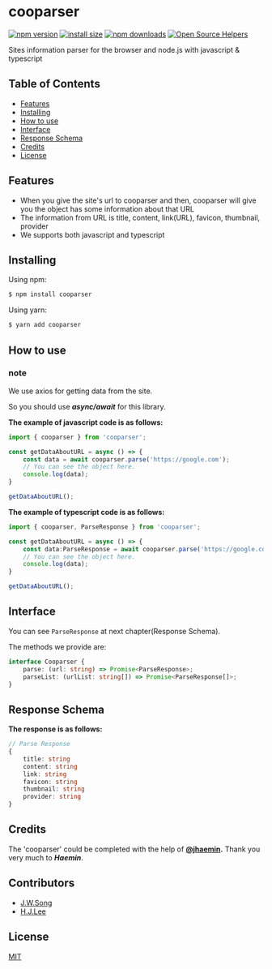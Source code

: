 # cooparser

[![npm version](https://img.shields.io/npm/v/cooparser.svg?style=flat-square)](https://www.npmjs.org/package/cooparser)
[![install size](https://packagephobia.com/badge?p=cooparser)](https://packagephobia.com/result?p=cooparser)
[![npm downloads](https://img.shields.io/npm/dm/cooparser.svg?style=flat-square)](https://npm-stat.com/charts.html?package=cooparser)
[![Open Source Helpers](https://www.codetriage.com/cookie-parking/cooparser/badges/users.svg)](https://www.codetriage.com/cookie-parking/cooparser)

Sites information parser for the browser and node.js with javascript & typescript
## Table of Contents
  - [Features](#features)
  - [Installing](#installing)
  - [How to use](#how-to-use)
  - [Interface](#interface)
  - [Response Schema](#response-schema)
  - [Credits](#credits)
  - [License](#license)

## Features

- When you give the site's url to cooparser and then, cooparser will give you the object has some information about that URL
- The information from URL is title, content, link(URL), favicon, thumbnail, provider
- We supports both javascript and typescript

## Installing

Using npm:

```bash
$ npm install cooparser
```

Using yarn:

```bash
$ yarn add cooparser
```

## How to use

### note
We use axios for getting data from the site.

So you should use ***async/await*** for this library.

**The example of javascript code is as follows:**
```js
import { cooparser } from 'cooparser';

const getDataAboutURL = async () => {
    const data = await cooparser.parse('https://google.com');
    // You can see the object here.
    console.log(data);
}

getDataAboutURL();
```

**The example of typescript code is as follows:**

``` ts
import { cooparser, ParseResponse } from 'cooparser';

const getDataAboutURL = async () => {
    const data:ParseResponse = await cooparser.parse('https://google.com');
    // You can see the object here.
    console.log(data);
}

getDataAboutURL();
```

## Interface

You can see `ParseResponse` at next chapter(Response Schema).

The methods we provide are:

```ts
interface Cooparser {
    parse: (url: string) => Promise<ParseResponse>;
    parseList: (urlList: string[]) => Promise<ParseResponse[]>;
}
```

## Response Schema

**The response is as follows:**

```ts
// Parse Response
{
    title: string
    content: string
    link: string
    favicon: string
    thumbnail: string
    provider: string
}
```

## Credits

The 'cooparser' could be completed with the help of **[@jhaemin](https://github.com/jhaemin).** Thank you very much to ***Haemin***.

## Contributors
-  [J.W.Song](https://github.com/bluayer)
-  [H.J.Lee](https://github.com/hyundang)

## License

[MIT](LICENSE)
